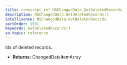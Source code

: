 ```yaml
---
title: crmscript_ref_NSChangedData_GetDeletedRecords
description: NSChangedData.GetDeletedRecords()
intellisense: NSChangedData.GetDeletedRecords
sortOrder: 1501
keywords: GetDeletedRecords()
so.topic: reference
---
```



Ids of deleted records.



* **Returns:** ChangedDataItemArray


